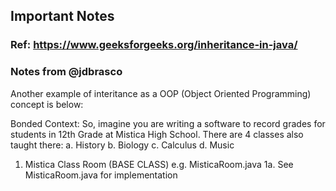 ## Important Notes

### Ref: https://www.geeksforgeeks.org/inheritance-in-java/

### Notes from @jdbrasco
Another example of interitance as a OOP (Object Oriented Programming) concept is below:

Bonded Context: So, imagine you are writing a software to record grades for students in 12th Grade at Mistica High School. There are 4 classes also taught there:
    a. History
    b. Biology
    c. Calculus
    d. Music


1. Mistica Class Room (BASE CLASS) e.g. MisticaRoom.java
    1a. See MisticaRoom.java for implementation